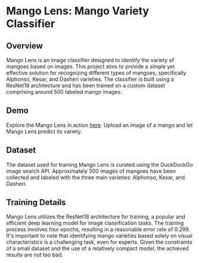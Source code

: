 # Mango Lens: Mango Variety Classifier

## Overview
Mango Lens is an image classifier designed to identify the variety of mangoes based on images. This project aims to provide a simple yet effective solution for recognizing different types of mangoes, specifically Alphonso, Kesar, and Dasheri varieties. The classifier is built using a ResNet18 architecture and has been trained on a custom dataset comprising around 500 labeled mango images.

## Demo
Explore the Mango Lens in action [here]([url](https://huggingface.co/spaces/darkknightxi/mangoes)). Upload an image of a mango and let Mango Lens predict its variety.

## Dataset
The dataset used for training Mango Lens is curated using the DuckDuckGo image search API. Approximately 500 images of mangoes have been collected and labeled with the three main varieties: Alphonso, Kesar, and Dasheri.

## Training Details
Mango Lens utilizes the ResNet18 architecture for training, a popular and efficient deep learning model for image classification tasks. The training process involves four epochs, resulting in a reasonable error rate of 0.299. It's important to note that identifying mango varieties based solely on visual characteristics is a challenging task, even for experts. Given the constraints of a small dataset and the use of a relatively compact model, the achieved results are not too bad.


